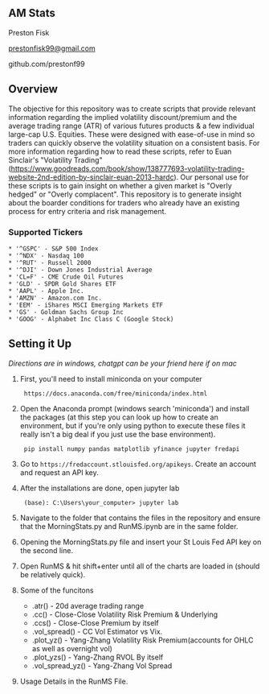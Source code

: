 ## AM Stats 
Preston Fisk

prestonfisk99@gmail.com

github.com/prestonf99


## Overview
The objective for this repository was to create scripts that provide relevant information regarding the implied volatility discount/premium and the average trading range (ATR) of various futures products & a few individual large-cap U.S. Equities. These were designed with ease-of-use in mind so traders can quickly observe the volatility situation on a consistent basis. For more information regarding how to read these scripts, refer to Euan Sinclair's "Volatility Trading" (https://www.goodreads.com/book/show/138777693-volatility-trading-website-2nd-edition-by-sinclair-euan-2013-hardc). Our personal use for these scripts is to gain insight on whether a given market is "Overly hedged" or "Overly complacent". This repository is to generate insight about the boarder conditions for traders who already have an existing process for entry criteria and risk management. 

### Supported Tickers
    * '^GSPC' - S&P 500 Index
    * '^NDX' - Nasdaq 100
    * '^RUT' - Russell 2000
    * '^DJI' - Down Jones Industrial Average
    * 'CL=F' - CME Crude Oil Futures
    * 'GLD' - SPDR Gold Shares ETF
    * 'AAPL' - Apple Inc. 
    * 'AMZN' - Amazon.com Inc. 
    * 'EEM' - iShares MSCI Emerging Markets ETF
    * 'GS' - Goldman Sachs Group Inc
    * 'GOOG' - Alphabet Inc Class C (Google Stock)
    
## Setting it Up

*Directions are in windows, chatgpt can be your friend here if on mac*

1. First, you'll need to install miniconda on your computer 
        
        https://docs.anaconda.com/free/miniconda/index.html

2. Open the Anaconda prompt (windows search 'miniconda') and install the packages (at this step you can look up how to create an environment, but if you're only using python to execute these files it really isn't a big deal if you just use the base environment). 

        pip install numpy pandas matplotlib yfinance jupyter fredapi

3. Go to `https://fredaccount.stlouisfed.org/apikeys`. Create an account and request an API key.  

4. After the installations are done, open jupyter lab

        (base): C:\Users\your_computer> jupyter lab

5. Navigate to the folder that contains the files in the repository and ensure that the MorningStats.py and RunMS.ipynb are in the same folder.

6. Opening the MorningStats.py file and insert your St Louis Fed API key on the second line.  

7. Open RunMS & hit shift+enter until all of the charts are loaded in (should be relatively quick). 

8. Some of the funcitons
   * .atr() - 20d average trading range
   * .cc() - Close-Close Volatility Risk Premium & Underlying
   * .ccs() - Close-Close Premium by itself
   * .vol_spread() - CC Vol Estimator vs Vix.
   * .plot_yz() - Yang-Zhang Volatility Risk Premium(accounts for OHLC as well as overnight vol)
   * .plot_yzs() - Yang-Zhang RVOL By itself
   * .vol_spread_yz() - Yang-Zhang Vol Spread
  
9. Usage Details in the RunMS File. 

    